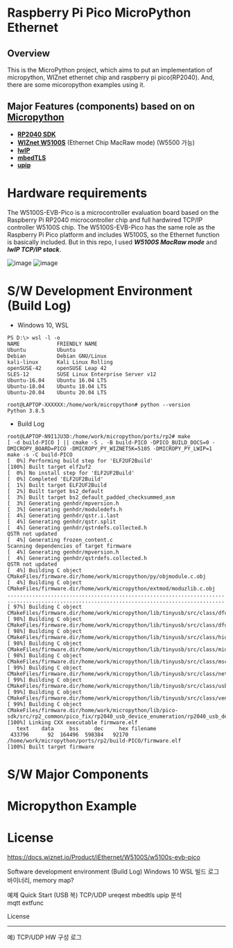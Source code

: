 Raspberry Pi Pico MicroPython Ethernet
======================================

## Overview
This is the MicroPython project, which aims to put an implementation of micropython, WIZnet ethernet chip and raspberry pi pico(RP2040).
And, there are some micoropython examples using it. 

## Major Features (components) based on on **[Micropython](https://github.com/micropython/micropython)**
* **[RP2040 SDK](https://www.raspberrypi.com/products/rp2040)**
* **[WIZnet W5100S](https://www.wiznet.io/ko/product-item/w5100s)** (Ethernet Chip MacRaw mode)  (W5500 가능)
* **[lwIP](https://github.com/lwip-tcpip/lwip)**
* **[mbedTLS](https://github.com/ARMmbed/mbedtls)**
* **[upip](https://docs.micropython.org/en/latest/reference/packages.html#upip-package-manager)**
 
# Hardware requirements
The W5100S-EVB-Pico is a microcontroller evaluation board based on the Raspberry Pi RP2040 microcontroller chip and full hardwired TCP/IP controller W5100S chip. 
The W5100S-EVB-Pico has the same role as the Raspberry Pi Pico platform and includes W5100S, so the Ethernet function is basically included.
But in this repo, I used ***W5100S MacRaw mode*** and ***lwIP TCP/IP stack***.

![image](https://user-images.githubusercontent.com/2126804/145735128-98105336-dbeb-4fda-b5e8-89aff0156b8e.png)
![image](https://user-images.githubusercontent.com/2126804/145735202-f973c939-d1a7-47dc-90d7-1b3176fc21cc.png)

# S/W Development Environment (Build Log)
* Windows 10, WSL
```
PS D:\> wsl -l -o
NAME            FRIENDLY NAME
Ubuntu          Ubuntu
Debian          Debian GNU/Linux
kali-linux      Kali Linux Rolling
openSUSE-42     openSUSE Leap 42
SLES-12         SUSE Linux Enterprise Server v12
Ubuntu-16.04    Ubuntu 16.04 LTS
Ubuntu-18.04    Ubuntu 18.04 LTS
Ubuntu-20.04    Ubuntu 20.04 LTS
```
```
root@LAPTOP-XXXXXX:/home/work/micropython# python --version
Python 3.8.5
```
* Build Log
```
root@LAPTOP-N9I1JU3D:/home/work/micropython/ports/rp2# make
[ -d build-PICO ] || cmake -S . -B build-PICO -DPICO_BUILD_DOCS=0 -DMICROPY_BOARD=PICO -DMICROPY_PY_WIZNET5K=5105 -DMICROPY_PY_LWIP=1
make -s -C build-PICO
[  0%] Performing build step for 'ELF2UF2Build'
[100%] Built target elf2uf2
[  0%] No install step for 'ELF2UF2Build'
[  0%] Completed 'ELF2UF2Build'
[  1%] Built target ELF2UF2Build
[  2%] Built target bs2_default
[  3%] Built target bs2_default_padded_checksummed_asm
[  3%] Generating genhdr/mpversion.h
[  3%] Generating genhdr/moduledefs.h
[  4%] Generating genhdr/qstr.i.last
[  4%] Generating genhdr/qstr.split
[  4%] Generating genhdr/qstrdefs.collected.h
QSTR not updated
[  4%] Generating frozen_content.c
Scanning dependencies of target firmware
[  4%] Generating genhdr/mpversion.h
[  4%] Generating genhdr/qstrdefs.collected.h
QSTR not updated
[  4%] Building C object CMakeFiles/firmware.dir/home/work/micropython/py/objmodule.c.obj
[  4%] Building C object CMakeFiles/firmware.dir/home/work/micropython/extmod/moduzlib.c.obj
..............................................................................
..............................................................................
[ 97%] Building C object CMakeFiles/firmware.dir/home/work/micropython/lib/tinyusb/src/class/dfu/dfu_device.c.obj
[ 98%] Building C object CMakeFiles/firmware.dir/home/work/micropython/lib/tinyusb/src/class/dfu/dfu_rt_device.c.obj
[ 98%] Building C object CMakeFiles/firmware.dir/home/work/micropython/lib/tinyusb/src/class/hid/hid_device.c.obj
[ 98%] Building C object CMakeFiles/firmware.dir/home/work/micropython/lib/tinyusb/src/class/midi/midi_device.c.obj
[ 98%] Building C object CMakeFiles/firmware.dir/home/work/micropython/lib/tinyusb/src/class/msc/msc_device.c.obj
[ 99%] Building C object CMakeFiles/firmware.dir/home/work/micropython/lib/tinyusb/src/class/net/net_device.c.obj
[ 99%] Building C object CMakeFiles/firmware.dir/home/work/micropython/lib/tinyusb/src/class/usbtmc/usbtmc_device.c.obj
[ 99%] Building C object CMakeFiles/firmware.dir/home/work/micropython/lib/tinyusb/src/class/vendor/vendor_device.c.obj
[ 99%] Building C object CMakeFiles/firmware.dir/home/work/micropython/lib/pico-sdk/src/rp2_common/pico_fix/rp2040_usb_device_enumeration/rp2040_usb_device_enumeration.c.obj
[100%] Linking CXX executable firmware.elf
   text    data     bss     dec     hex filename
 433796      92  164496  598384   92170 /home/work/micropython/ports/rp2/build-PICO/firmware.elf
[100%] Built target firmware
```


# S/W Major Components

# Micropython Example

# License






https://docs.wiznet.io/Product/iEthernet/W5100S/w5100s-evb-pico


Software development environment (Build Log)
Windows 10 WSL 
빌드 로그
바이너리, memory map?



예제 
   Quick Start (USB 복)
   TCP/UDP
   ureqest
   mbedtls
   upip 분석   
   mqtt
   extfunc
   
License


------------
예) TCP/UDP
HW 구성 
로그


